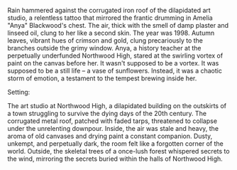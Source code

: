 Rain hammered against the corrugated iron roof of the dilapidated art studio, a relentless tattoo that mirrored the frantic drumming in Amelia "Anya" Blackwood's chest.  The air, thick with the smell of damp plaster and linseed oil, clung to her like a second skin.  The year was 1998.  Autumn leaves, vibrant hues of crimson and gold, clung precariously to the branches outside the grimy window. Anya, a history teacher at the perpetually underfunded Northwood High, stared at the swirling vortex of paint on the canvas before her.  It wasn't supposed to be a vortex.  It was supposed to be a still life – a vase of sunflowers.  Instead, it was a chaotic storm of emotion, a testament to the tempest brewing inside her.


Setting:

The art studio at Northwood High, a dilapidated building on the outskirts of a town struggling to survive the dying days of the 20th century.  The corrugated metal roof, patched with faded tarps, threatened to collapse under the unrelenting downpour.  Inside, the air was stale and heavy, the aroma of old canvases and drying paint a constant companion.  Dusty, unkempt, and perpetually dark, the room felt like a forgotten corner of the world.  Outside, the skeletal trees of a once-lush forest whispered secrets to the wind, mirroring the secrets buried within the halls of Northwood High.
